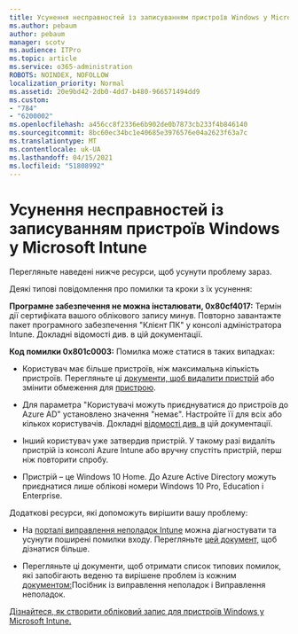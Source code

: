 ```yaml
---
title: Усунення несправностей із записуванням пристроїв Windows у Microsoft Intune
ms.author: pebaum
author: pebaum
manager: scotv
ms.audience: ITPro
ms.topic: article
ms.service: o365-administration
ROBOTS: NOINDEX, NOFOLLOW
localization_priority: Normal
ms.assetid: 20e9bd42-2db0-4dd7-b480-966571494dd9
ms.custom:
- "784"
- "6200002"
ms.openlocfilehash: a456cc8f2336e6b902de0b7873cb233f4b846140
ms.sourcegitcommit: 8bc60ec34bc1e40685e3976576e04a2623f63a7c
ms.translationtype: MT
ms.contentlocale: uk-UA
ms.lasthandoff: 04/15/2021
ms.locfileid: "51808992"
---
```

# <a name="troubleshoot-issues-with-enrolling-windows-devices-in-microsoft-intune"></a>Усунення несправностей із записуванням пристроїв Windows у Microsoft Intune

Перегляньте наведені нижче ресурси, щоб усунути проблему зараз.
  
Деякі типові повідомлення про помилки та кроки з їх усунення:
  
 **Програмне забезпечення не можна інсталювати, 0x80cf4017:** Термін дії сертифіката вашого облікового запису минув. Повторно завантажте пакет програмного забезпечення "Клієнт ПК" у консолі адміністратора Intune. Докладні відомості див. в цій документації.
  
 **Код помилки 0x801c0003:** Помилка може статися в таких випадках:
  
-  Користувач має більше пристроїв, ніж максимальна кількість пристроїв. Перегляньте ці [документи, щоб видалити пристрій](https://docs.microsoft.com/intune/devices-wipe) або змінити обмеження для [пристрою](https://docs.microsoft.com/intune/enrollment-restrictions-set#set-device-limit-restrictions).

-  Для параметра "Користувачі можуть приєднуватися до пристроїв до Azure AD" установлено значення "немає". Настройте її для всіх або кількох користувачів. Докладні [відомості див. в](https://docs.microsoft.com/azure/active-directory/device-management-azure-portal#configure-device-settings) цій документації.

-  Інший користувач уже затвердив пристрій. У такому разі видаліть пристрій із консолі Azure Intune або вручну спустіть пристрій, перш ніж повторити спробу.

-  Пристрій – це Windows 10 Home. До Azure Active Directory можуть приєднатися лише облікові номери Windows 10 Pro, Education і Enterprise.

Додаткові ресурси, які допоможуть вирішити вашу проблему:
  
-  На [порталі виправлення неполадок Intune](https://devicemanagement.microsoft.com/#blade/Microsoft_Intune_DeviceSettings/TroubleshootBlade) можна діагностувати та усунути поширені помилки входу. Перегляньте [цей документ,](https://docs.microsoft.com/intune/help-desk-operators) щоб дізнатися більше.

-  Перегляньте ці документи, щоб отримати список типових помилок, які [](https://support.microsoft.com/help/4089533/troubleshooting-windows-device-enrollment-problems-in-microsoft-intune) запобігають веденю та вирішене проблем із кожним [документом:](https://docs.microsoft.com/troubleshoot/mem/intune/troubleshoot-device-enrollment-in-intune)Посібник із виправлення неполадок і Виправлення неполадок.

[Дізнайтеся, як створити обліковий запис для пристроїв Windows у Microsoft Intune.](https://docs.microsoft.com/intune/windows-enroll)
